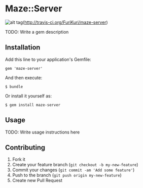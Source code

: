 # Maze::Server
![alt tag](https://secure.travis-ci.org/FuriKuri/maze-server.png)(http://travis-ci.org/FuriKuri/maze-server)

TODO: Write a gem description


## Installation

Add this line to your application's Gemfile:

    gem 'maze-server'

And then execute:

    $ bundle

Or install it yourself as:

    $ gem install maze-server

## Usage

TODO: Write usage instructions here

## Contributing

1. Fork it
2. Create your feature branch (`git checkout -b my-new-feature`)
3. Commit your changes (`git commit -am 'Add some feature'`)
4. Push to the branch (`git push origin my-new-feature`)
5. Create new Pull Request
